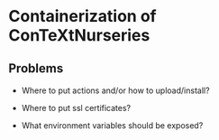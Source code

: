 <header><title>Putting ConTeXt Nurseries in Containers</title></header>

# Containerization of ConTeXtNurseries

## Problems

- Where to put actions and/or how to upload/install?

- Where to put ssl certificates?

- What environment variables should be exposed?

